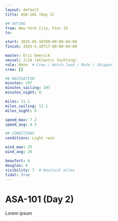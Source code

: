 ```yaml
---
layout: default
title: ASA-101 (Day 2)

## OUTING
from: New York City, Pier 25
to:

start: 2025-05-18T09:00:00-04:00
finish: 2025-5-18T17:00:00-04:00

master: Eric Emerick
vessel: J/24 (Atlantic Yachting)
role: Mate  # Crew / Watch lead / Mate / Skipper
crew: []

## NAVIGATION
minutes: 197
minutes_sailing: 197
minutes_night: 0

miles: 11.1
miles_sailing: 11.1
miles_night: 0

speed_max: 7.2
speed_avg: 4.3

## CONDITIONS
conditions: Light rain

wind_max: 25
wind_avg: 20

beaufort: 6
douglas: 4
visibility: 7  # Nautical miles
tidal: true
---
```


# ASA-101 (Day 2)

Lorem ipsum